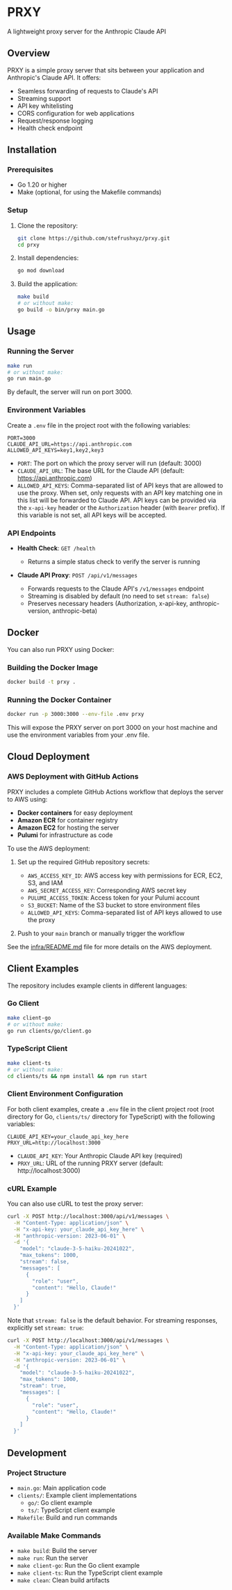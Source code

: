 # PRXY

A lightweight proxy server for the Anthropic Claude API

## Overview

PRXY is a simple proxy server that sits between your application and Anthropic's Claude API. It offers:

- Seamless forwarding of requests to Claude's API
- Streaming support
- API key whitelisting
- CORS configuration for web applications
- Request/response logging
- Health check endpoint

## Installation

### Prerequisites

- Go 1.20 or higher
- Make (optional, for using the Makefile commands)

### Setup

1. Clone the repository:

   ```bash
   git clone https://github.com/stefrushxyz/prxy.git
   cd prxy
   ```

2. Install dependencies:

   ```bash
   go mod download
   ```

3. Build the application:
   ```bash
   make build
   # or without make:
   go build -o bin/prxy main.go
   ```

## Usage

### Running the Server

```bash
make run
# or without make:
go run main.go
```

By default, the server will run on port 3000.

### Environment Variables

Create a `.env` file in the project root with the following variables:

```
PORT=3000
CLAUDE_API_URL=https://api.anthropic.com
ALLOWED_API_KEYS=key1,key2,key3
```

- `PORT`: The port on which the proxy server will run (default: 3000)
- `CLAUDE_API_URL`: The base URL for the Claude API (default: https://api.anthropic.com)
- `ALLOWED_API_KEYS`: Comma-separated list of API keys that are allowed to use the proxy. When set, only requests with an API key matching one in this list will be forwarded to Claude API. API keys can be provided via the `x-api-key` header or the `Authorization` header (with `Bearer` prefix). If this variable is not set, all API keys will be accepted.

### API Endpoints

- **Health Check**: `GET /health`

  - Returns a simple status check to verify the server is running

- **Claude API Proxy**: `POST /api/v1/messages`
  - Forwards requests to the Claude API's `/v1/messages` endpoint
  - Streaming is disabled by default (no need to set `stream: false`)
  - Preserves necessary headers (Authorization, x-api-key, anthropic-version, anthropic-beta)

## Docker

You can also run PRXY using Docker:

### Building the Docker Image

```bash
docker build -t prxy .
```

### Running the Docker Container

```bash
docker run -p 3000:3000 --env-file .env prxy
```

This will expose the PRXY server on port 3000 on your host machine and use the environment variables from your .env file.

## Cloud Deployment

### AWS Deployment with GitHub Actions

PRXY includes a complete GitHub Actions workflow that deploys the server to AWS using:

- **Docker containers** for easy deployment
- **Amazon ECR** for container registry
- **Amazon EC2** for hosting the server
- **Pulumi** for infrastructure as code

To use the AWS deployment:

1. Set up the required GitHub repository secrets:

   - `AWS_ACCESS_KEY_ID`: AWS access key with permissions for ECR, EC2, S3, and IAM
   - `AWS_SECRET_ACCESS_KEY`: Corresponding AWS secret key
   - `PULUMI_ACCESS_TOKEN`: Access token for your Pulumi account
   - `S3_BUCKET`: Name of the S3 bucket to store environment files
   - `ALLOWED_API_KEYS`: Comma-separated list of API keys allowed to use the proxy

2. Push to your `main` branch or manually trigger the workflow

See the [infra/README.md](infra/README.md) file for more details on the AWS deployment.

## Client Examples

The repository includes example clients in different languages:

### Go Client

```bash
make client-go
# or without make:
go run clients/go/client.go
```

### TypeScript Client

```bash
make client-ts
# or without make:
cd clients/ts && npm install && npm run start
```

### Client Environment Configuration

For both client examples, create a `.env` file in the client project root (root directory for Go, `clients/ts/` directory for TypeScript) with the following variables:

```
CLAUDE_API_KEY=your_claude_api_key_here
PRXY_URL=http://localhost:3000
```

- `CLAUDE_API_KEY`: Your Anthropic Claude API key (required)
- `PRXY_URL`: URL of the running PRXY server (default: http://localhost:3000)

### cURL Example

You can also use cURL to test the proxy server:

```bash
curl -X POST http://localhost:3000/api/v1/messages \
  -H "Content-Type: application/json" \
  -H "x-api-key: your_claude_api_key_here" \
  -H "anthropic-version: 2023-06-01" \
  -d '{
    "model": "claude-3-5-haiku-20241022",
    "max_tokens": 1000,
    "stream": false,
    "messages": [
      {
        "role": "user",
        "content": "Hello, Claude!"
      }
    ]
  }'
```

Note that `stream: false` is the default behavior. For streaming responses, explicitly set `stream: true`:

```bash
curl -X POST http://localhost:3000/api/v1/messages \
  -H "Content-Type: application/json" \
  -H "x-api-key: your_claude_api_key_here" \
  -H "anthropic-version: 2023-06-01" \
  -d '{
    "model": "claude-3-5-haiku-20241022",
    "max_tokens": 1000,
    "stream": true,
    "messages": [
      {
        "role": "user",
        "content": "Hello, Claude!"
      }
    ]
  }'
```

## Development

### Project Structure

- `main.go`: Main application code
- `clients/`: Example client implementations
  - `go/`: Go client example
  - `ts/`: TypeScript client example
- `Makefile`: Build and run commands

### Available Make Commands

- `make build`: Build the server
- `make run`: Run the server
- `make client-go`: Run the Go client example
- `make client-ts`: Run the TypeScript client example
- `make clean`: Clean build artifacts
